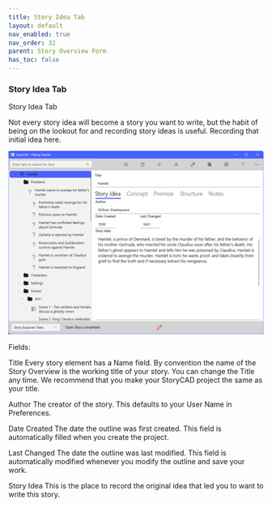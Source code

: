 ```yaml
---
title: Story Idea Tab
layout: default
nav_enabled: true
nav_order: 32
parent: Story Overview Form
has_toc: false
---
```

### Story Idea Tab
Story Idea Tab

Not every story idea will become a story you want to write, but the habit of being on the lookout for and recording story ideas is useful.  Recording that initial idea here.

![](../media/Overview-Story-Idea-Tab.png)

Fields:

Title			     		Every story element has a Name field. By convention the name of the Story Overview is the working title of your story. You can change the Title any time. We recommend that you make your StoryCAD project the same as your title. 

Author					The creator of the story. This defaults to your User Name in Preferences.

Date Created			The date the outline was first created.  This field is automatically filled when you create the project.		

Last Changed			The date the outline was last modified. This field is automatically modified whenever you modify the outline and save your work.
	
Story Idea				This is the place to record the original idea that led you to want to write this story.	





